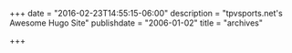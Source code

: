 +++
date = "2016-02-23T14:55:15-06:00"
description = "tpvsports.net's Awesome Hugo Site"
publishdate = "2006-01-02"
title = "archives"

+++


